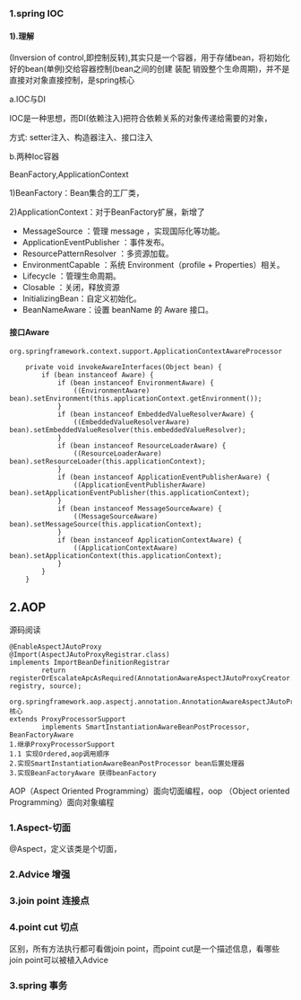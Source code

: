 ### 1.spring IOC

#### 1).理解

(Inversion of control,即控制反转),其实只是一个容器，用于存储bean，将初始化好的bean(单例)交给容器控制(bean之间的创建 装配 销毁整个生命周期)，并不是直接对对象直接控制，是spring核心

a.IOC与DI

IOC是一种思想，而DI(依赖注入)把符合依赖关系的对象传递给需要的对象，

方式: setter注入、构造器注入、接口注入

b.两种Ioc容器

BeanFactory,ApplicationContext

1)BeanFactory：Bean集合的工厂类，

2)ApplicationContext：对于BeanFactory扩展，新增了

- MessageSource ：管理 message ，实现国际化等功能。
- ApplicationEventPublisher ：事件发布。
- ResourcePatternResolver ：多资源加载。
- EnvironmentCapable ：系统 Environment（profile + Properties）相关。
- Lifecycle ：管理生命周期。
- Closable ：关闭，释放资源
- InitializingBean：自定义初始化。
- BeanNameAware：设置 beanName 的 Aware 接口。

#### 接口Aware

```
org.springframework.context.support.ApplicationContextAwareProcessor

	private void invokeAwareInterfaces(Object bean) {
		if (bean instanceof Aware) {
			if (bean instanceof EnvironmentAware) {
				((EnvironmentAware) bean).setEnvironment(this.applicationContext.getEnvironment());
			}
			if (bean instanceof EmbeddedValueResolverAware) {
				((EmbeddedValueResolverAware) bean).setEmbeddedValueResolver(this.embeddedValueResolver);
			}
			if (bean instanceof ResourceLoaderAware) {
				((ResourceLoaderAware) bean).setResourceLoader(this.applicationContext);
			}
			if (bean instanceof ApplicationEventPublisherAware) {
				((ApplicationEventPublisherAware) bean).setApplicationEventPublisher(this.applicationContext);
			}
			if (bean instanceof MessageSourceAware) {
				((MessageSourceAware) bean).setMessageSource(this.applicationContext);
			}
			if (bean instanceof ApplicationContextAware) {
				((ApplicationContextAware) bean).setApplicationContext(this.applicationContext);
			}
		}
	}
```



## 2.AOP

源码阅读

```
@EnableAspectJAutoProxy
@Import(AspectJAutoProxyRegistrar.class)
implements ImportBeanDefinitionRegistrar
		return registerOrEscalateApcAsRequired(AnnotationAwareAspectJAutoProxyCreator.class, registry, source);

```

```
org.springframework.aop.aspectj.annotation.AnnotationAwareAspectJAutoProxyCreator 核心
extends ProxyProcessorSupport
		implements SmartInstantiationAwareBeanPostProcessor, BeanFactoryAware 
1.继承ProxyProcessorSupport 
1.1 实现Ordered,aop调用顺序
2.实现SmartInstantiationAwareBeanPostProcessor bean后置处理器
3.实现BeanFactoryAware 获得beanFactory
```

AOP（Aspect Oriented Programming）面向切面编程，oop （Object oriented Programming）面向对象编程



### 1.Aspect-切面

@Aspect，定义该类是个切面，

### 2.Advice 增强

### 3.join point 连接点

### 4.point cut 切点

区别，所有方法执行都可看做join point，而point cut是一个描述信息，看哪些join point可以被植入Advice

### 3.spring 事务